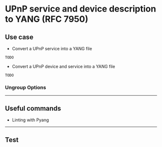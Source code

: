 
# UPnP service and device description to YANG (RFC 7950)

## Use case

- Convert a UPnP service into a YANG file

`TODO`

- Convert a UPnP device and service into a YANG file

`TODO`

### Ungroup Options


---

## Useful commands

- Linting with Pyang

---

## Test

